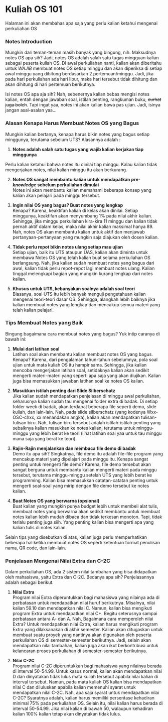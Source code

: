 
# Kuliah OS 101
Halaman ini akan membahas apa saja yang perlu kalian ketahui mengenai perkuliahan OS
### Notes Introduction
Mungkin dari teman-teman masih banyak yang bingung, nih. Maksudnya notes OS apa sih? Jadi, notes OS adalah salah satu tugas mingguan kalian sebagai peserta kuliah OS. Di awal perkuliahan nanti, kalian akan diberitahu untuk *WAJIB* membuat notes OS setiap minggu dan akan diperiksa di setiap awal minggu yang dihitung berdasarkan 2 pertemuan/minggu. Jadi, jika pada hari perkuliahan ada hari libur, maka hari tersebut tidak dihitung dan akan dihitung di hari pertemuan berikutnya.


Isi notes OS apa aja sih? Nah, sebenernya kalian bebas mengisi notes kalian, entah dengan jawaban soal, istilah penting, rangkuman buku, ~~curhat juga boleh~~. Tapi ingat yaa, notes ini akan kalian bawa pas ujian. Jadi, isinya jangan asal-asalan yaa...

### Alasan Kenapa Harus Membuat Notes OS yang Bagus
Mungkin kalian bertanya, kenapa harus bikin notes yang bagus setiap minggunya, terutama sebelum UTS? Alasannya adalah :
1. **Notes adalah salah satu tugas yang wajib kalian kerjakan tiap minggunya**


Perlu kalian ketahui bahwa notes itu dinilai tiap minggu. Kalau kalian tidak mengerjakan notes, nilai kalian minggu itu akan berkurang.

2. **Notes OS sangat membantu kalian untuk mendapatkan *pre-knowledge* sebelum perkuliahan dimulai**\
Notes ini akan membantu kalian memahami beberapa konsep yang kalian akan pelajari pada minggu tersebut.

3. **Ingin nilai OS yang bagus? Buat notes yang lengkap**\
Kenapa? Karena, keaktifan kalian di kelas akan dinilai. Setiap minggunya, keaktifan akan menyumbang 1% pada nilai akhir kalian. Sehingga, jika minggu perkuliahan kira-kira 11 minggu dan kalian tidak pernah aktif dalam kelas, maka nilai akhir kalian maksimal hanya 89. Nah, notes OS akan membantu kalian untuk aktif dan menjawab pertanyaan-pertanyaan yang mungkin saja diajukan oleh dosen kalian.

4. **Tidak perlu repot bikin notes ulang setiap mau ujian**\
Setiap ujian, baik itu UTS ataupun UAS, kalian akan diminta untuk membawa Notes OS yang telah kalian buat selama perkuliahan OS berlangsung. Nah, jika kalian sudah membuat notes yang bagus dari awal, kalian tidak perlu repot-repot lagi membuat notes ulang. Kalian tinggal melengkapi bagian yang mungkin kurang lengkap dari notes kalian.

5. **Khusus untuk UTS, kebanyakan soalnya adalah soal teori**\
Biasanya, soal UTS itu lebih banyak menguji pengetahuan kalian mengenai teori-teori dasar OS. Sehingga, alangkah lebih baiknya jika kalian membuat notes yang lengkap dan mencakup semua materi yang telah kalian pelajari.

### Tips Membuat Notes yang Baik
Bingung bagaimana cara membuat notes yang bagus? Yuk intip caranya di bawah ini:
1. **Mulai dari latihan soal**\
Latihan soal akan membantu kalian membuat notes OS yang bagus. Kenapa? Karena, dari pengalaman tahun-tahun sebelumnya, pola soal ujian untuk mata kuliah OS itu hampir sama. Sehingga, jika kalian mencoba mengerjakan latihan soal, setidaknya kalian akan sedikit mengerti materi-materi yang seperti apa saja yang akan diujikan. Kalian juga bisa memasukkan jawaban latihan soal ke notes OS kalian.

2. **Masukkan istilah penting dari Slide Silberschatz**\
Jika kalian sudah mendapatkan penjelasan di minggu awal perkuliahan, seharusnya kalian sudah tau mengenai folder extra di badak. Di setiap folder week di badak, akan terdapat beberapa file seperti demo, slide kuliah, dan lain-lain. Nah, pada slide silberschatz (yang kodenya Wxx-OSC-chxx, xx menandakan angka), kalian akan mendapatkan tulisan-tulisan biru. Nah, tulisan biru tersebut adalah istilah-istilah penting yang sebaiknya kalian masukkan ke notes kalian, terutama untuk minggu-minggu yang lebih berat ke teori (lihat latihan soal yaa untuk tau minggu mana saja yang berat ke teori).

3. **Rajin-Rajin menjalankan dan membaca file demo di badak**\
Demo itu apa sih? Singkatnya, file demo itu adalah file-file program yang mencakup materi yang dipelajari pada minggu itu. Kenapa sangat penting untuk mengerti file demo? Karena, file demo tersebut akan sangat berguna untuk membantu kalian mengerti materi pada minggu tersebut, terutama minggu-minggu setelah UTS yang lebih berat ke programming. Kalian bisa memasukkan catatan-catatan penting untuk mengerti soal-soal yang mirip dengan file demo tersebut ke notes kalian.

4. **Buat Notes OS yang berwarna (opsional)**\
Buat kalian yang mungkin punya budget lebih untuk membeli alat tulis, membuat notes yang berwarna akan sedikit membantu untuk membuat notes kalian lebih mudah dibaca dan tidak terkesan monoton. Tapi, tidak terlalu penting juga siih. Yang penting kalian bisa mengerti apa yang kalian tulis di notes kalian.

Selain tips yang disebutkan di atas, kalian juga perlu memperhatikan beberapa hal ketika membuat notes OS seperti ketentuan format penulisan nama, QR code, dan lain-lain.

### Penjelasan Mengenai Nilai Extra dan C-2C
Dalam perkuliahan OS, ada 2 sistem nilai tambahan yang bisa didapatkan oleh mahasiswa, yaitu Extra dan C-2C. Bedanya apa sih? Penjelasannya adalah sebagai berikut.
1. **Nilai Extra**\
Program nilai Extra diperuntukkan bagi mahasiswa yang nilainya ada di perbatasan untuk mendapatkan nilai huruf berikutnya. Misalnya, nilai kalian 59.10 dan mendapatkan nilai C. Namun, kalian bisa mengikuti program Extra untuk mendapatkan nilai C+. Begitu seterusnya sampai perbatasan antara A- dan A.
Nah, Bagaimana cara memperoleh nilai Extra? Untuk mendapatkan nilai Extra, kalian harus mengikuti program Extra yang dilaksanakan di akhir semester. Kalian akan ditugaskan untuk membuat suatu proyek yang nantinya akan digunakan oleh peserta perkuliahan OS di semester-semester berikutnya. Jadi, selain akan mendapatkan nilai tambahan, kalian juga akan ikut berkontribusi untuk kelancaran proses perkuliahan di semester-semester berikutnya.

2. **Nilai C-2C**\
Program nilai C-2C diperuntukkan bagi mahasiswa yang nilainya berada di interval 50-54.99. Untuk kasus normal, kalian akan mendapatkan nilai D dan dinyatakan tidak lulus mata kuliah tersebut apabila nilai kalian di interval tersebut. Namun, pada mata kuliah OS kalian bisa mendapatkan nilai C dan diluluskan apabila kalian memenuhi syarat untuk mendapatkan nilai C-2C.
Nah, apa saja syarat untuk mendapatkan nilai C-2C? Syaratnya adalah, kalian harus memiliki persentase kehadiran minimal 75% pada perkuliahan OS. Selain itu, nilai kalian harus berada di interval 50-54.99. Jika nilai kalian di bawah 50, walaupun kehadiran kalian 100% kalian tetap akan dinyatakan tidak lulus.

